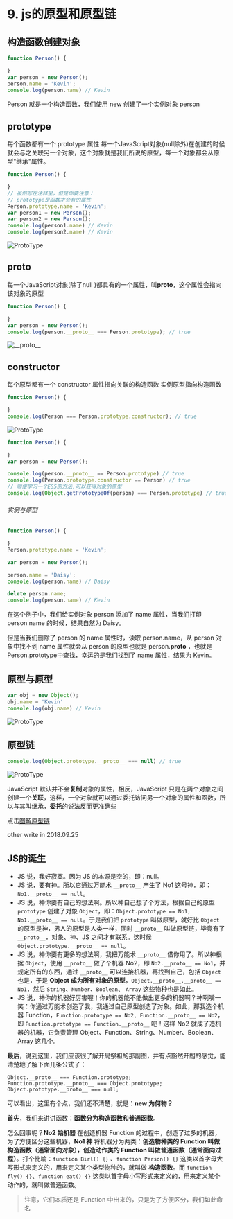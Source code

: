 # 9. js的原型和原型链

## 构造函数创建对象

```js
function Person() {

}
var person = new Person();
person.name = 'Kevin';
console.log(person.name) // Kevin
```

Person 就是一个构造函数，我们使用 new 创建了一个实例对象 person

## prototype

每个函数都有一个 prototype 属性
 每一个JavaScript对象(null除外)在创建的时候就会与之关联另一个对象，这个对象就是我们所说的原型，每一个对象都会从原型"继承"属性。



```js
function Person() {

}
// 虽然写在注释里，但是你要注意：
// prototype是函数才会有的属性
Person.prototype.name = 'Kevin';
var person1 = new Person();
var person2 = new Person();
console.log(person1.name) // Kevin
console.log(person2.name) // Kevin
```

<img :src="$withBase('/images/JS/es/ProtoType.webp')" alt='ProtoType'>

## **proto**
每一个JavaScript对象(除了null )都具有的一个属性，叫**proto**，这个属性会指向该对象的原型

```js
function Person() {

}
var person = new Person();
console.log(person.__proto__ === Person.prototype); // true
```

<img :src="$withBase('/images/JS/es/__proto__.webp')" alt='__proto__'>

## constructor

每个原型都有一个 constructor 属性指向关联的构造函数 实例原型指向构造函数

```js
function Person() {

}
console.log(Person === Person.prototype.constructor); // true
```

<img :src="$withBase('/images/JS/es/constructor.webp')" alt='ProtoType'>

```js
function Person() {

}
var person = new Person();

console.log(person.__proto__ == Person.prototype) // true
console.log(Person.prototype.constructor == Person) // true
// 顺便学习一个ES5的方法,可以获得对象的原型
console.log(Object.getPrototypeOf(person) === Person.prototype) // true
```

###### 实例与原型

```js
function Person() {

}
Person.prototype.name = 'Kevin';

var person = new Person();

person.name = 'Daisy';
console.log(person.name) // Daisy

delete person.name;
console.log(person.name) // Kevin
```

在这个例子中，我们给实例对象 person 添加了 name 属性，当我们打印 person.name 的时候，结果自然为 Daisy。

但是当我们删除了 person 的 name 属性时，读取 person.name，从 person 对象中找不到 name 属性就会从 person 的原型也就是 person.**proto** ，也就是 Person.prototype中查找，幸运的是我们找到了 name 属性，结果为 Kevin。

## 原型与原型
```js
var obj = new Object();
obj.name = 'Kevin'
console.log(obj.name) // Kevin
```

<img :src="$withBase('/images/JS/es/Object.webp')" alt='ProtoType'>

## 原型链

```js
console.log(Object.prototype.__proto__ === null) // true
```

<img :src="$withBase('/images/JS/es/null.webp')" alt='ProtoType'>

JavaScript 默认并不会**复制**对象的属性，相反，JavaScript 只是在两个对象之间创建一个**关联**，这样，一个对象就可以通过委托访问另一个对象的属性和函数，所以与其叫继承，**委托**的说法反而更准确些

点击<a href='https://blog.csdn.net/weixin_43352901/article/details/108089355' target=_blank>图解原型链</a>

other write in 2018.09.25

## JS的诞生

- JS 说，我好寂寞。因为 JS 的本源是空的，即：null。
- JS 说，要有神。所以它通过万能术 `__proto__` 产生了 No1 这号神，即：`No1.__proto__ == null`。
- JS 说，神你要有自己的想法啊。所以神自己想了个方法，根据自己的原型 `prototype` 创建了对象 `Object`，即：`Object.prototype == No1; No1.__proto__ == null`。于是我们把 `prototype` 叫做原型，就好比 `Object` 的原型是神，男人的原型是人类一样，同时 `__proto__` 叫做原型链，毕竟有了 `__proto__`，对象、神、JS 之间才有联系。这时候 `Object.prototype.__proto__ == null`。
- JS 说，神你要有更多的想法啊，我把万能术 `__proto__` 借你用了。所以神根据 `Object`，使用 `__proto__` 做了个机器 No2，即 `No2.__proto__ == No1`，并规定所有的东西，通过 `__proto__` 可以连接机器，再找到自己，包括 `Object` 也是，于是 **Object 成为所有对象的原型**，`Object.__proto__.__proto__ == No1`，然后 `String`、`Number`、`Boolean`、 `Array` 这些物种也是如此。
- JS 说，神你的机器好厉害喔！你的机器能不能做出更多的机器啊？神咧嘴一笑：你通过万能术创造了我，我通过自己原型创造了对象。如此，那我造个机器 Function，`Function.prototype == No2, Function.__proto__ == No2`，即 `Function.prototype == Function.__proto__` 吧！这样 No2 就成了造机器的机器，它负责管理 Object、Function、String、Number、Boolean、Array 这几个。

**最后**，说到这里，我们应该很了解开局祭祖的那副图，并有点豁然开朗的感觉，能清楚地了解下面几条公式了：

```
Object.__proto__ === Function.prototype;
Function.prototype.__proto__ === Object.prototype;
Object.prototype.__proto__ === null;
```

可以看出，这里有个点，我们还不清楚，就是：**new 为何物？**

**首先**，我们来讲讲函数：**函数分为构造函数和普通函数**。

怎么回事呢？**No2 始机器** 在创造机器 Function 的过程中，创造了过多的机器，为了方便区分这些机器，**No1 神** 将机器分为两类：**创造物种类的 Function 叫做构造函数（通常面向对象），创造动作类的 Function 叫做普通函数（通常面向过程）**。打个比喻：`function Birl() {}` 、`function Person() {}` 这类以首字母大写形式来定义的，用来定义某个类型物种的，就叫做 **构造函数**。而 `function fly() {}`、`function eat() {}` 这类以首字母小写形式来定义的，用来定义某个动作的，就叫做普通函数。

> 注意，它们本质还是 Function 中出来的，只是为了方便区分，我们如此命名